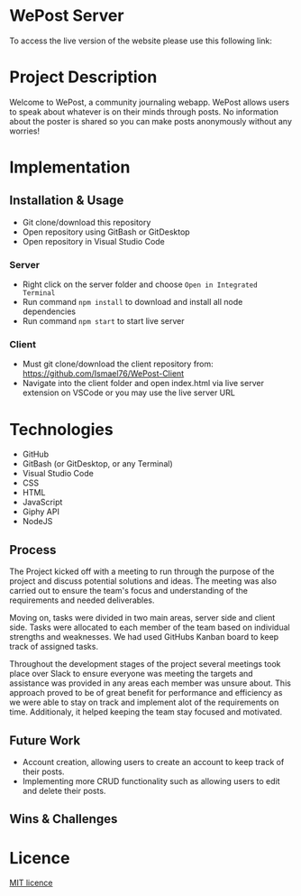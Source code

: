 # WePost Server

To access the live version of the website please use this following link:

# Project Description

Welcome to WePost, a community journaling webapp. WePost allows users to speak about whatever is on their minds through posts. No information about the poster is shared so you can make posts anonymously without any worries!

# Implementation

## Installation & Usage

- Git clone/download this repository
- Open repository using GitBash or GitDesktop
- Open repository in Visual Studio Code

### Server

- Right click on the server folder and choose `Open in Integrated Terminal`
- Run command `npm install` to download and install all node dependencies
- Run command `npm start` to start live server

### Client

- Must git clone/download the client repository from: https://github.com/Ismael76/WePost-Client
- Navigate into the client folder and open index.html via live server extension on VSCode or you may use the live server URL

# Technologies

- GitHub
- GitBash (or GitDesktop, or any Terminal)
- Visual Studio Code
- CSS
- HTML
- JavaScript
- Giphy API
- NodeJS

## Process

The Project kicked off with a meeting to run through the purpose of the project and discuss potential solutions and ideas. The meeting was also carried out to ensure the team's focus and understanding of the requirements and needed deliverables.

Moving on, tasks were divided in two main areas, server side and client side. Tasks were allocated to each member of the team based on individual strengths and weaknesses. We had used GitHubs Kanban board to keep track of assigned tasks.

Throughout the development stages of the project several meetings took place over Slack to ensure everyone was meeting the targets and assistance was provided in any areas each member was unsure about. This approach proved to be of great benefit for performance and efficiency as we were able to stay on track and implement alot of the requirements on time. Additionaly, it helped keeping the team stay focused and motivated.

## Future Work

- Account creation, allowing users to create an account to keep track of their posts.
- Implementing more CRUD functionality such as allowing users to edit and delete their posts.

## Wins & Challenges

# Licence

[MIT licence](https://opensource.org/licenses/mit-license.php)
